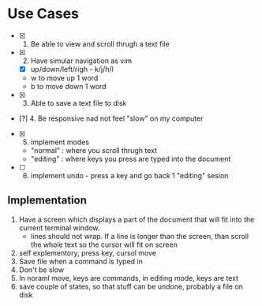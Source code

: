 # Use Cases
- [x] 1. Be able to view and scroll thrugh a text file
- [x] 2. Have simular navigation as vim
    - [x] up/down/left/righ - k/j/h/l
    - w to move up 1 word
    - b to move down 1 word
- [x] 3. Able to save a text file to disk
- [?] 4. Be responsive nad not feel "slow" on my computer
- [x] 5. implement modes 
    - "normal" : where you scroll thrugh text
    - "editing" : where keys you press are typed into the document
- [ ] 6. implement undo - press a key and go back 1 "editing" sesion

## Implementation
1. Have a screen which displays a part of the document that will fit into the current terminal window.
    - lines should not wrap. If a line is longer than the screen, than scroll the whole text so the cursor will fit on screen
2. self explementory, press key, cursol move
3. Save file when a command is typed in
4. Don't be slow
5. In noraml move, keys are commands, in editing mode, keys are text
6. save couple of states, so that stuff can be undone, probably a file on disk

